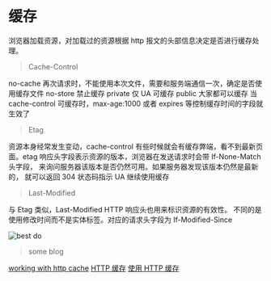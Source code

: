 # 缓存

浏览器加载资源，对加载过的资源根据 http 报文的头部信息决定是否进行缓存处理。

> Cache-Control

no-cache 再次请求时，不能使用本次文件，需要和服务端通信一次，确定是否使用缓存文件
no-store 禁止缓存
private 仅 UA 可缓存
public 大家都可以缓存
当 cache-control 可缓存时，max-age:1000 或者 expires 等控制缓存时间的字段就生效了

> Etag

资源本身经常发生变动，cache-control 有些时候就会有缓存弊端，看不到最新页面。etag 响应头字段表示资源的版本，浏览器在发送请求时会带 If-None-Match 头字段， 来询问服务器该版本是否仍然可用。如果服务器发现该版本仍然是最新的， 就可以返回 304 状态码指示 UA 继续使用缓存

> Last-Modified

与 Etag 类似，Last-Modified HTTP 响应头也用来标识资源的有效性。 不同的是使用修改时间而不是实体标签。对应的请求头字段为 If-Modified-Since

![best do](https://developers.google.com/web/fundamentals/performance/optimizing-content-efficiency/images/http-cache-decision-tree.png?hl=zh-cn)

> some blog

[working with http cache](https://www.brianstorti.com/working-with-http-cache/)
[HTTP 缓存](https://developers.google.com/web/fundamentals/performance/optimizing-content-efficiency/http-caching?hl=zh-cn#cache-control)
[使用 HTTP 缓存](https://harttle.land/2017/04/04/using-http-cache.html)
